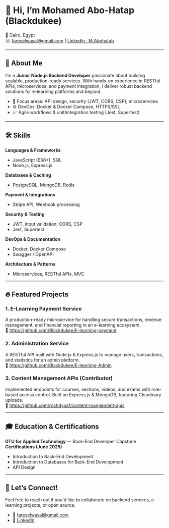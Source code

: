 # 👋 Hi, I’m Mohamed Abo-Hatap (Blackdukee)

📍 Cairo, Egypt  
✉️ fareselwasal@gmail.com  | [LinkedIn · M.Abohatab](https://www.linkedin.com/in/mohamed-fares-369014224/)

---

## 🚀 About Me
I’m a **Junior Node.js Backend Developer** passionate about building scalable, production-ready services. With hands-on experience in RESTful APIs, microservices, and payment integration, I deliver robust backend solutions for e-learning platforms and beyond.

- 🎯 Focus areas: API design, security (JWT, CORS, CSP), microservices  
- ⚙️ DevOps: Docker & Docker Compose, HTTPS/SSL  
- 📈 Agile workflows & unit/integration testing (Jest, Supertest)

---

## 🛠️ Skills

**Languages & Frameworks**  
- JavaScript (ES6+), SQL  
- Node.js, Express.js  

**Databases & Caching**  
- PostgreSQL, MongoDB, Redis  

**Payment & Integrations**  
- Stripe API, Webhook processing  

**Security & Testing**  
- JWT, input validation, CORS, CSP  
- Jest, Supertest  

**DevOps & Documentation**  
- Docker, Docker Compose  
- Swagger / OpenAPI  

**Architecture & Patterns**  
- Microservices, RESTful APIs, MVC  

---

## 🔥 Featured Projects

### 1. E-Learning Payment Service  
A production-ready microservice for handling secure transactions, revenue management, and financial reporting in an e-learning ecosystem.  
🔗 https://github.com/Blackdukee/E-learning-payment

### 2. Administration Service  
A RESTful API built with Node.js & Express.js to manage users, transactions, and statistics for an admin platform.  
🔗 https://github.com/Blackdukee/E-learning-Admin

### 3. Content Management APIs (Contributor)  
Implemented endpoints for courses, sections, videos, and exams with role-based access control. Built on Express.js & MongoDB, featuring Cloudinary uploads.  
🔗 https://github.com/roshdyosf/content-mangement-apis

---

## 🎓 Education & Certifications

**DTU for Applied Technology** — Back-End Developer Capstone  
**Certifications (June 2025)**  
- Introduction to Back-End Development  
- Introduction to Databases for Back-End Development  
- API Design  

---

## 📝 Let’s Connect!
Feel free to reach out if you'd like to collaborate on backend services, e-learning projects, or open source.  
- 📧 fareselwasal@gmail.com  
- 💬 [LinkedIn](https://www.linkedin.com/in/M.Abohatab)  


